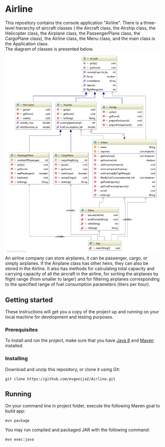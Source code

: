 # Airline
This repository contains the console application "Airline". 
There is a three-level hierarchy of aircraft classes ( the Aircraft class, 
the Airship class, the Helicopter class, the Airplane class, 
the PassengerPlane class, the CargoPlane class), 
the Airline class, the Menu class, and the main class is the Application class.  
The diagram of classes is presented below.  
![Diagram of classes](https://github.com/evgenijaZ/Airline/raw/master/docs/classDiagram.png)  
An airline company can store airplanes, it can be passenger, cargo, or simply airplanes. 
If the Airplane class has other heirs, they can also be stored in the Airline. 
It also has methods for calculating total capacity and carrying capacity of all the aircraft in the airline,
for sorting the airplanes by flight range (from smaller to larger) 
and for filtering airplanes corresponding to the specified range of fuel consumption parameters (liters per hour).  
## Getting started  
These instructions will get you a copy of the project up and running on your local machine for development and testing purposes.  
### Prerequisites  
To install and run the project, make sure that you have [Java 8](https://www.java.com/en/download/help/download_options.xml) and [Maven](https://maven.apache.org/install.html) installed.  
### Installing
Download and unzip this repository, or clone it using Git:  
```
git clone https://github.com/evgenijaZ/Airline.git  
```  
## Running  
On your command line in project folder, execute the following Maven goal to build app:  
```$xslt
mvn package
```  
You may run compiled and packaged JAR with the following command:
```$xslt
mvn exec:java
```